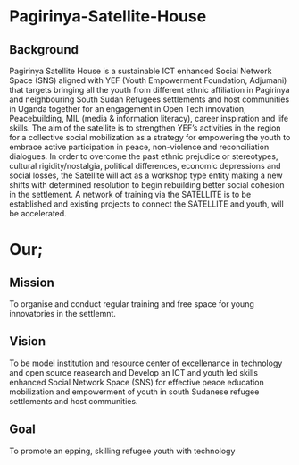 # Pagirinya-Satellite-House
## Background
Pagirinya Satellite House is a sustainable ICT enhanced Social Network Space (SNS) aligned with YEF (Youth Empowerment Foundation, Adjumani) that targets bringing all the youth from different ethnic affiliation in Pagirinya and neighbouring South Sudan Refugees settlements and host communities in Uganda together for an engagement in Open Tech innovation, Peacebuilding, MIL (media & information literacy), career inspiration and life skills. The aim of the satellite is to strengthen YEF’s activities in the region for a collective social mobilization as a strategy for empowering the youth to embrace active participation in peace, non-violence and reconciliation dialogues. In order to overcome the past ethnic prejudice or stereotypes, cultural rigidity/nostalgia, political differences, economic depressions and social losses, the Satellite will act as a workshop type entity making a new shifts with determined resolution to begin rebuilding better social cohesion in the settlement. A network of training via the SATELLITE is to be established and existing projects to connect the SATELLITE and youth, will be accelerated.

# Our;

## Mission
To organise and conduct regular training and free space for young innovatories in the settlemnt.

## Vision
To be model institution and resource center of excellenance in technology and open source reasearch and Develop an ICT and youth led skills enhanced Social Network Space (SNS) for effective peace education mobilization and empowerment of youth in south Sudanese refugee settlements and host communities.

## Goal
To promote an epping, skilling refugee youth with technology
